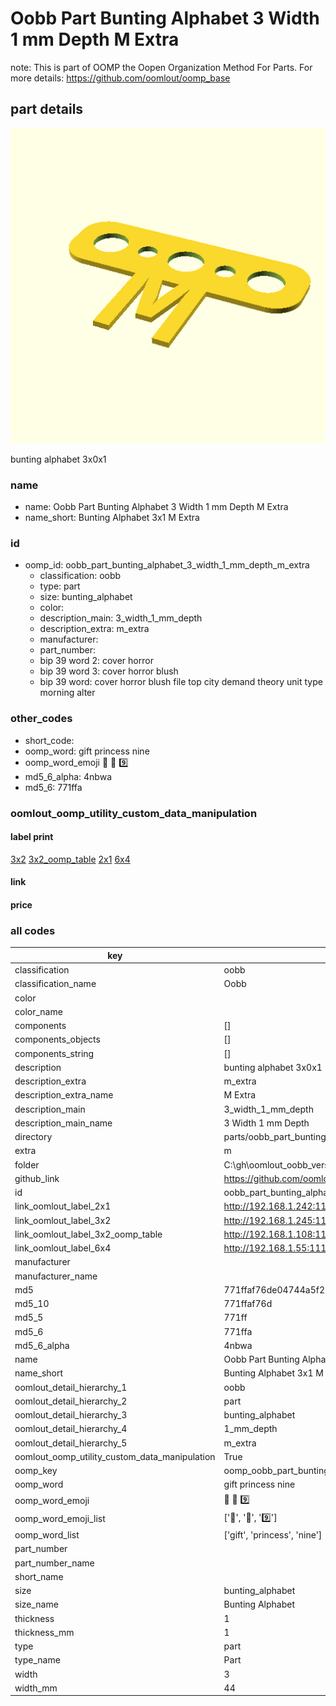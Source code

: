 # Oobb Part Bunting Alphabet 3 Width 1 mm Depth M Extra  

note: This is part of OOMP the Oopen Organization Method For Parts. For more details: https://github.com/oomlout/oomp_base

##  part details
  

[![](3dpr.png)](3dpr.png)

bunting alphabet 3x0x1



### name
* name: Oobb Part Bunting Alphabet 3 Width 1 mm Depth M Extra
* name_short: Bunting Alphabet 3x1 M Extra
### id
* oomp_id: oobb_part_bunting_alphabet_3_width_1_mm_depth_m_extra
  * classification: oobb
  * type: part
  * size: bunting_alphabet
  * color: 
  * description_main: 3_width_1_mm_depth
  * description_extra: m_extra
  * manufacturer: 
  * part_number: 
  * bip 39 word 2: cover horror
  * bip 39 word 3: cover horror blush
  * bip 39 word: cover horror blush file top city demand theory unit type morning alter

### other_codes
* short_code: 
* oomp_word: gift princess nine
* oomp_word_emoji :gift: :princess: :nine:
* md5_6_alpha: 4nbwa
* md5_6: 771ffa






### oomlout_oomp_utility_custom_data_manipulation
#### label print
[3x2](http://192.168.1.245:1112/?label=oomp%204nbwa)
[3x2_oomp_table](http://192.168.1.108:1112/?label=oomp%204nbwa)
[2x1](http://192.168.1.242:1112/?label=oomp%204nbwa)
[6x4](http://192.168.1.55:1112/?label=oomp%204nbwa)    

#### link

                              

#### price







### all codes 
| key | value |  
| --- | --- |  
| classification | oobb |  
| classification_name | Oobb |  
| color |  |  
| color_name |  |  
| components | [] |  
| components_objects | [] |  
| components_string | [] |  
| description | bunting alphabet 3x0x1 |  
| description_extra | m_extra |  
| description_extra_name | M Extra |  
| description_main | 3_width_1_mm_depth |  
| description_main_name | 3 Width 1 mm Depth |  
| directory | parts/oobb_part_bunting_alphabet_3_width_1_mm_depth_m_extra |  
| extra | m |  
| folder | C:\gh\oomlout_oobb_version_4_generated_parts\things\oobb_part_bunting_alphabet_3_width_1_mm_depth_m_extra |  
| github_link | https://github.com/oomlout/oomlout_oomp_part_src/tree/main/parts/oobb_part_bunting_alphabet_3_width_1_mm_depth_m_extra |  
| id | oobb_part_bunting_alphabet_3_width_1_mm_depth_m_extra |  
| link_oomlout_label_2x1 | http://192.168.1.242:1112/?label=oomp%204nbwa |  
| link_oomlout_label_3x2 | http://192.168.1.245:1112/?label=oomp%204nbwa |  
| link_oomlout_label_3x2_oomp_table | http://192.168.1.108:1112/?label=oomp%204nbwa |  
| link_oomlout_label_6x4 | http://192.168.1.55:1112/?label=oomp%204nbwa |  
| manufacturer |  |  
| manufacturer_name |  |  
| md5 | 771ffaf76de04744a5f27562311b698c |  
| md5_10 | 771ffaf76d |  
| md5_5 | 771ff |  
| md5_6 | 771ffa |  
| md5_6_alpha | 4nbwa |  
| name | Oobb Part Bunting Alphabet 3 Width 1 mm Depth M Extra |  
| name_short | Bunting Alphabet 3x1 M Extra |  
| oomlout_detail_hierarchy_1 | oobb |  
| oomlout_detail_hierarchy_2 | part |  
| oomlout_detail_hierarchy_3 | bunting_alphabet |  
| oomlout_detail_hierarchy_4 | 1_mm_depth |  
| oomlout_detail_hierarchy_5 | m_extra |  
| oomlout_oomp_utility_custom_data_manipulation | True |  
| oomp_key | oomp_oobb_part_bunting_alphabet_3_width_1_mm_depth_m_extra |  
| oomp_word | gift princess nine |  
| oomp_word_emoji | :gift: :princess: :nine: |  
| oomp_word_emoji_list | [':gift:', ':princess:', ':nine:'] |  
| oomp_word_list | ['gift', 'princess', 'nine'] |  
| part_number |  |  
| part_number_name |  |  
| short_name |  |  
| size | bunting_alphabet |  
| size_name | Bunting Alphabet |  
| thickness | 1 |  
| thickness_mm | 1 |  
| type | part |  
| type_name | Part |  
| width | 3 |  
| width_mm | 44 |  
